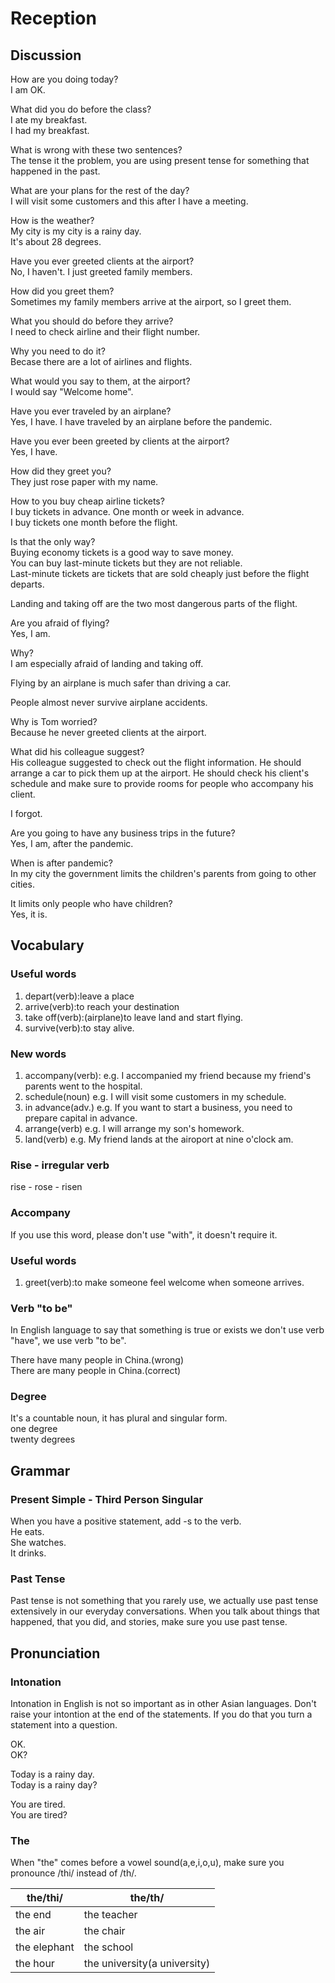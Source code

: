 # Reception
## Discussion
How are you doing today?  
I am OK.  

What did you do before the class?  
I ate my breakfast.  
I had my breakfast.  

What is wrong with these two sentences?  
The tense it the problem, you are using present tense for something that happened in the past.  

What are your plans for the rest of the day?  
I will visit some customers and this after I have a meeting.  

How is the weather?  
My city is my city is a rainy day.  
It's about 28 degrees.  

Have you ever greeted clients at the airport?  
No, I haven't. I just greeted family members.  

How did you greet them?  
Sometimes my family members arrive at the airport, so I greet them.  

What you should do before they arrive?  
I need to check airline and their flight number.    

Why you need to do it?  
Becase there are a lot of airlines and flights.  

What would you say to them, at the airport?  
I would say "Welcome home".

Have you ever traveled by an airplane?  
Yes, I have. I have traveled by an airplane before the pandemic.  

Have you ever been greeted by clients at the airport?  
Yes, I have.  

How did they greet you?  
They just rose paper with my name.  

How to you buy cheap airline tickets?  
I buy tickets in advance. One month or week in advance.   
I buy tickets one month before the flight.  

Is that the only way?  
Buying economy tickets is a good way to save money.  
You can buy last-minute tickets but they are not reliable.  
Last-minute tickets are tickets that are sold cheaply just before the flight departs.  

Landing and taking off are the two most dangerous parts of the flight.  

Are you afraid of flying?  
Yes, I am.  

Why?  
I am especially afraid of landing and taking off.  

Flying by an airplane is much safer than driving a car.  

People almost never survive airplane accidents.  

Why is Tom worried?  
Because he never greeted clients at the airport.  

What did his colleague suggest?  
His colleague suggested to check out the flight information. He should arrange a car to pick them up at the airport. He should check his client's schedule and make sure to provide rooms for people who accompany his client.   

I forgot.  

Are you going to have any business trips in the future?  
Yes, I am, after the pandemic.  

When is after pandemic?  
In my city the government limits the children's parents from going to other cities.  

It limits only people who have children?  
Yes, it is.  


## Vocabulary
### Useful words
1. depart(verb):leave a place
1. arrive(verb):to reach your destination
1. take off(verb):(airplane)to leave land and start flying.
1. survive(verb):to stay alive.

### New words
1. accompany(verb): e.g. I accompanied my friend because my friend's parents went to the hospital.
1. schedule(noun) e.g. I will visit some customers in my schedule.
1. in advance(adv.) e.g. If you want to start a business, you need to prepare capital in advance.
1. arrange(verb) e.g. I will arrange my son's homework.
1. land(verb) e.g. My friend lands at the airoport at nine o'clock am.

### Rise - irregular verb
rise - rose - risen  

### Accompany
If you use this word, please don't use "with", it doesn't require it.  

### Useful words
1. greet(verb):to make someone feel welcome when someone arrives.

### Verb "to be"
In English language to say that something is true or exists we don't use verb "have", we use verb "to be".  

There have many people in China.(wrong)  
There are many people in China.(correct)  

### Degree
It's a countable noun, it has plural and singular form.  
one degree  
twenty degrees   

## Grammar
### Present Simple - Third Person Singular
When you have a positive statement, add -s to the verb.  
He eats.  
She watches.  
It drinks.  

### Past Tense
Past tense is not something that you rarely use, we actually use past tense extensively in our everyday conversations. When you talk about things that happened, that you did, and stories, make sure you use past tense.  

## Pronunciation
### Intonation
Intonation in English is not so important as in other Asian languages. Don't raise your intontion at the end of the statements. If you do that you turn a statement into a question.  

OK.  
OK?  

Today is a rainy day.  
Today is a rainy day?  

You are tired.  
You are tired?  

### The
When "the" comes before a vowel sound(a,e,i,o,u), make sure you pronounce /thi/ instead of /th/.  

| the/thi/ | the/th/
| --- | ---
| the end | the teacher
| the air | the chair
| the elephant | the school 
| the hour | the university(a university)
